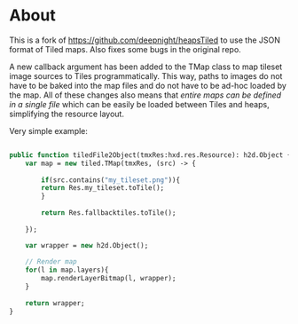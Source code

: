 # About

This is a fork of https://github.com/deepnight/heapsTiled to use the JSON format of Tiled maps. Also fixes some bugs in the original repo. 

A new callback argument has been added to the TMap class to map tileset image sources to Tiles programmatically. This way, paths to images do not have to be baked into the map files and do not have to be ad-hoc loaded by the map. All of these changes also means that *entire maps can be defined in a single file* which can be easily be loaded between Tiles and heaps, simplifying the resource layout.

Very simple example:

```haxe

public function tiledFile2Object(tmxRes:hxd.res.Resource): h2d.Object {
	var map = new tiled.TMap(tmxRes, (src) -> {
		
	    if(src.contains("my_tileset.png")){
		return Res.my_tileset.toTile();
	    }
			
	    return Res.fallbacktiles.toTile();
			
	});

	var wrapper = new h2d.Object();
	
	// Render map
	for(l in map.layers){
	    map.renderLayerBitmap(l, wrapper);
	}
		
	return wrapper;
}
```

